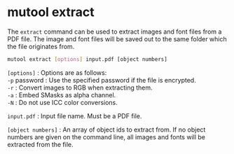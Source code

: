 # mutool extract

The `extract` command can be used to extract images and font files from a PDF file. The image and font files will be saved out to the same folder which the file originates from.

```bash
mutool extract [options] input.pdf [object numbers]
```

`[options]`
: Options are as follows:
  <br/>
  `-p` password
  : Use the specified password if the file is encrypted.
  <br/>
  `-r`
  : Convert images to RGB when extracting them.
  <br/>
  `-a`
  : Embed SMasks as alpha channel.
  <br/>
  `-N`
  : Do not use ICC color conversions.

`input.pdf`
: Input file name. Must be a PDF file.

`[object numbers]`
: An array of object ids to extract from. If no object numbers are given
  on the command line, all images and fonts will be extracted from the
  file.
